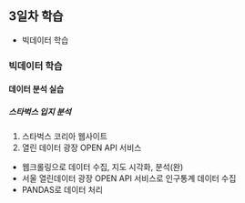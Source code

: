 ## 3일차 학습
- 빅데이터 학습

### 빅데이터 학습

#### 데이터 분석 실습

##### 스타벅스 입지 분석
1. 스타벅스 코리아 웹사이트
2. 열린 데이터 광장 OPEN API 서비스

- 웹크롤링으로 데이터 수집, 지도 시각화, 분석(완)
- 서울 열린데이터 광장 OPEN API 서비스로 인구통계 데이터 수집
- PANDAS로 데이터 처리